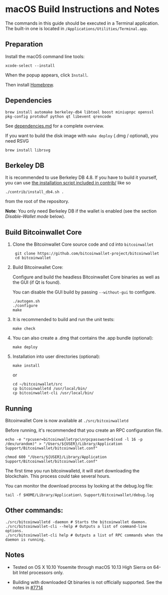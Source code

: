 macOS Build Instructions and Notes
====================================
The commands in this guide should be executed in a Terminal application.
The built-in one is located in `/Applications/Utilities/Terminal.app`.

Preparation
-----------
Install the macOS command line tools:

`xcode-select --install`

When the popup appears, click `Install`.

Then install [Homebrew](https://brew.sh).

Dependencies
----------------------

    brew install automake berkeley-db4 libtool boost miniupnpc openssl pkg-config protobuf python qt libevent qrencode

See [dependencies.md](dependencies.md) for a complete overview.

If you want to build the disk image with `make deploy` (.dmg / optional), you need RSVG

    brew install librsvg

Berkeley DB
-----------
It is recommended to use Berkeley DB 4.8. If you have to build it yourself,
you can use [the installation script included in contrib/](/contrib/install_db4.sh)
like so

```shell
./contrib/install_db4.sh .
```

from the root of the repository.

**Note**: You only need Berkeley DB if the wallet is enabled (see the section *Disable-Wallet mode* below).

Build Bitcoinwallet Core
------------------------

1. Clone the Bitcoinwallet Core source code and cd into `bitcoinwallet`

        git clone https://github.com/bitcoinwallet-project/bitcoinwallet
        cd bitcoinwallet

2.  Build Bitcoinwallet Core:

    Configure and build the headless Bitcoinwallet Core binaries as well as the GUI (if Qt is found).

    You can disable the GUI build by passing `--without-gui` to configure.

        ./autogen.sh
        ./configure
        make

3.  It is recommended to build and run the unit tests:

        make check

4.  You can also create a .dmg that contains the .app bundle (optional):

        make deploy

5.  Installation into user directories (optional):

        make install

    or

        cd ~/bitcoinwallet/src
        cp bitcoinwalletd /usr/local/bin/
        cp bitcoinwallet-cli /usr/local/bin/

Running
-------

Bitcoinwallet Core is now available at `./src/bitcoinwalletd`

Before running, it's recommended that you create an RPC configuration file.

    echo -e "rpcuser=bitcoinwalletrpc\nrpcpassword=$(xxd -l 16 -p /dev/urandom)" > "/Users/${USER}/Library/Application Support/Bitcoinwallet/bitcoinwallet.conf"

    chmod 600 "/Users/${USER}/Library/Application Support/Bitcoinwallet/bitcoinwallet.conf"

The first time you run bitcoinwalletd, it will start downloading the blockchain. This process could take several hours.

You can monitor the download process by looking at the debug.log file:

    tail -f $HOME/Library/Application\ Support/Bitcoinwallet/debug.log

Other commands:
-------

    ./src/bitcoinwalletd -daemon # Starts the bitcoinwallet daemon.
    ./src/bitcoinwallet-cli --help # Outputs a list of command-line options.
    ./src/bitcoinwallet-cli help # Outputs a list of RPC commands when the daemon is running.

Notes
-----

* Tested on OS X 10.10 Yosemite through macOS 10.13 High Sierra on 64-bit Intel processors only.

* Building with downloaded Qt binaries is not officially supported. See the notes in [#7714](https://github.com/bitcoin/bitcoin/issues/7714)
